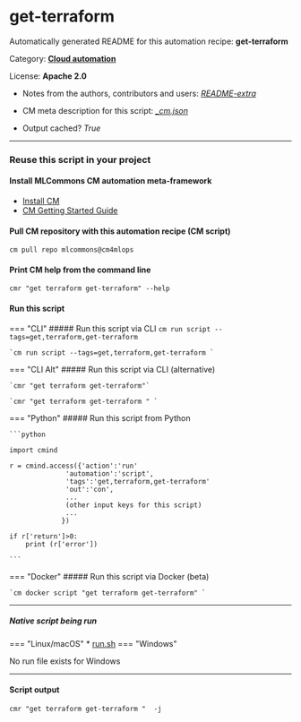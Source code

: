 # get-terraform
Automatically generated README for this automation recipe: **get-terraform**

Category: **[Cloud automation](..)**

License: **Apache 2.0**

* Notes from the authors, contributors and users: [*README-extra*](https://github.com/mlcommons/cm4mlops/tree/main/script/get-terraform/README-extra.md)

* CM meta description for this script: *[_cm.json](https://github.com/mlcommons/cm4mlops/tree/main/script/get-terraform/_cm.json)*
* Output cached? *True*

---
### Reuse this script in your project

#### Install MLCommons CM automation meta-framework

* [Install CM](https://docs.mlcommons.org/ck/install)
* [CM Getting Started Guide](https://docs.mlcommons.org/ck/getting-started/)

#### Pull CM repository with this automation recipe (CM script)

```cm pull repo mlcommons@cm4mlops```

#### Print CM help from the command line

````cmr "get terraform get-terraform" --help````

#### Run this script

=== "CLI"
    ##### Run this script via CLI
    `cm run script --tags=get,terraform,get-terraform`

    `cm run script --tags=get,terraform,get-terraform `

=== "CLI Alt"
    ##### Run this script via CLI (alternative)

    `cmr "get terraform get-terraform"`

    `cmr "get terraform get-terraform " `


=== "Python"
    ##### Run this script from Python


    ```python

    import cmind

    r = cmind.access({'action':'run'
                  'automation':'script',
                  'tags':'get,terraform,get-terraform'
                  'out':'con',
                  ...
                  (other input keys for this script)
                  ...
                 })

    if r['return']>0:
        print (r['error'])

    ```


=== "Docker"
    ##### Run this script via Docker (beta)

    `cm docker script "get terraform get-terraform" `

___


##### Native script being run
=== "Linux/macOS"
     * [run.sh](https://github.com/mlcommons/cm4mlops/tree/main/script/get-terraform/run.sh)
=== "Windows"

No run file exists for Windows
___
#### Script output
`cmr "get terraform get-terraform "  -j`